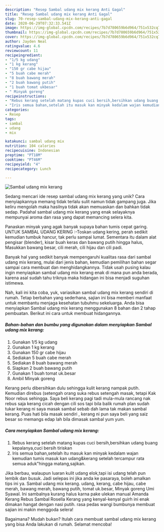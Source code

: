 ```yaml
---
description: "Resep Sambal udang mix kerang Anti Gagal"
title: "Resep Sambal udang mix kerang Anti Gagal"
slug: 70-resep-sambal-udang-mix-kerang-anti-gagal
date: 2020-06-29T07:32:33.541Z
image: https://img-global.cpcdn.com/recipes/7b7d780659b6d964/751x532cq70/sambal-udang-mix-kerang-foto-resep-utama.jpg
thumbnail: https://img-global.cpcdn.com/recipes/7b7d780659b6d964/751x532cq70/sambal-udang-mix-kerang-foto-resep-utama.jpg
cover: https://img-global.cpcdn.com/recipes/7b7d780659b6d964/751x532cq70/sambal-udang-mix-kerang-foto-resep-utama.jpg
author: Jayden Neal
ratingvalue: 4.6
reviewcount: 11
recipeingredient:
- "1/5 kg udang"
- "1 kg kerang"
- "150 gr cabe hijau"
- "5 buah cabe merah"
- "8 buah bawang merah"
- "2 buah bawang putih"
- "1 buah tomat ukbesar"
- " Minyak goreng"
recipeinstructions:
- "Rebus kerang setelah matang kupas cuci bersih,bersihkan udang buang kepalanya,cuci bersih tiriskan"
- "Iris semua bahan,setelah itu masuk kan minyak kedalam wajan kemudian tumis masuk kan udang&amp;kerang setelah tercampur rata semua aduk&#34;hingga matang,sajikan."
categories:
- Resep
tags:
- sambal
- udang
- mix

katakunci: sambal udang mix 
nutrition: 104 calories
recipecuisine: Indonesian
preptime: "PT18M"
cooktime: "PT46M"
recipeyield: "4"
recipecategory: Lunch

---
```



![Sambal udang mix kerang](https://img-global.cpcdn.com/recipes/7b7d780659b6d964/751x532cq70/sambal-udang-mix-kerang-foto-resep-utama.jpg)

Sedang mencari ide resep sambal udang mix kerang yang unik? Cara menyiapkannya memang tidak terlalu sulit namun tidak gampang juga. Jika keliru mengolah maka hasilnya tidak akan memuaskan dan bahkan tidak sedap. Padahal sambal udang mix kerang yang enak selayaknya mempunyai aroma dan rasa yang dapat memancing selera kita.

Panaskan minyak yang agak banyak supaya bahan tumis cepat garing. UNTUK SAMBAL UDANG KERING :-Toskan udang kering, perah sedikit kemudian tumbuk hancur, tak perlu sampai lumat. Sementara itu dalam alat pengisar (blender), kisar buah keras dan bawang putih hingga halus, Masukkan bawang besar, cili merah, cili hijau dan cili padi.

Banyak hal yang sedikit banyak mempengaruhi kualitas rasa dari sambal udang mix kerang, mulai dari jenis bahan, kemudian pemilihan bahan segar sampai cara membuat dan menghidangkannya. Tidak usah pusing kalau ingin menyiapkan sambal udang mix kerang enak di mana pun anda berada, karena asal sudah tahu triknya maka hidangan ini bisa menjadi suguhan istimewa.


Nah, kali ini kita coba, yuk, variasikan sambal udang mix kerang sendiri di rumah. Tetap berbahan yang sederhana, sajian ini bisa memberi manfaat untuk membantu menjaga kesehatan tubuhmu sekeluarga. Anda bisa menyiapkan Sambal udang mix kerang menggunakan 8 bahan dan 2 tahap pembuatan. Berikut ini cara untuk membuat hidangannya.

<!--inarticleads1-->

##### Bahan-bahan dan bumbu yang digunakan dalam menyiapkan Sambal udang mix kerang:

1. Gunakan 1/5 kg udang
1. Gunakan 1 kg kerang
1. Gunakan 150 gr cabe hijau
1. Sediakan 5 buah cabe merah
1. Sediakan 8 buah bawang merah
1. Siapkan 2 buah bawang putih
1. Gunakan 1 buah tomat uk.besar
1. Ambil  Minyak goreng


Kerang perlu dibersihkan dulu sehingga kulit kerang nampak putih. Kemudian direbus (setengah orang suka rebus setengah masak, tetapi Kak Noor rebus sehingga. Saya beli kerang pagi tadi mula-mula rancang nak rebus saja kerang cicah dengan cili sos tapi bila balik rumah plan sudah tukar kerang ni saya masak sambal sebab dah lama tak makan sambal kerang. Puas hati bila masak sendiri , kerang ni pun saya beli yang saiz besar so memangs edap lah bila dimasak sambal yum yum. 

<!--inarticleads2-->

##### Cara menyiapkan Sambal udang mix kerang:

1. Rebus kerang setelah matang kupas cuci bersih,bersihkan udang buang kepalanya,cuci bersih tiriskan
1. Iris semua bahan,setelah itu masuk kan minyak kedalam wajan kemudian tumis masuk kan udang&amp;kerang setelah tercampur rata semua aduk&#34;hingga matang,sajikan.


Jika berbau, walaupun luaran kulit udang elok,tapi isi udang telah pun lembik dan busuk. Jadi selepas ini jika anda ke pasaraya, boleh amalkan tips ini ya. Sambal udang mix kerang. udang, kerang, cabe hijau, cabe merah, bawang merah, bawang putih, tomat uk.besar, Minyak goreng Umi Syawal. Ini sambalnya kurang halus karna pake ulekan manual Amanda Kerang Rebus Sambal Rosella Kerang yang kenyal-kenyal guirh ini enak dimakan hangat dengan nasi putih. rasa pedas wangi bumbunya membuat sajian ini makin menggoda selera! 

Bagaimana? Mudah bukan? Itulah cara membuat sambal udang mix kerang yang bisa Anda lakukan di rumah. Selamat mencoba!
